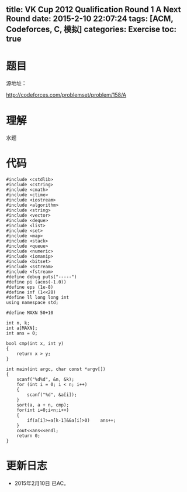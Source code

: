 title: VK Cup 2012 Qualification Round 1 A Next Round
date: 2015-2-10 22:07:24
tags: [ACM, Codeforces, C, 模拟]
categories: Exercise
toc: true
---
# 题目	
源地址：

http://codeforces.com/problemset/problem/158/A

# 理解
水题

<!-- more -->

# 代码
```#include <cstdio>
#include <cstdlib>
#include <cstring>
#include <cmath>
#include <ctime>
#include <iostream>
#include <algorithm>
#include <string>
#include <vector>
#include <deque>
#include <list>
#include <set>
#include <map>
#include <stack>
#include <queue>
#include <numeric>
#include <iomanip>
#include <bitset>
#include <sstream>
#include <fstream>
#define debug puts("-----")
#define pi (acos(-1.0))
#define eps (1e-8)
#define inf (1<<28)
#define ll long long int
using namespace std;

#define MAXN 50+10

int n, k;
int a[MAXN];
int ans = 0;

bool cmp(int x, int y)
{
    return x > y;
}

int main(int argc, char const *argv[])
{
    scanf("%d%d", &n, &k);
    for (int i = 0; i < n; i++)
    {
        scanf("%d", &a[i]);
    }
    sort(a, a + n, cmp);
    for(int i=0;i<n;i++)
    {
    	if(a[i]>=a[k-1]&&a[i]>0)	ans++;
    }
    cout<<ans<<endl;
    return 0;
}
```
# 更新日志
- 2015年2月10日 已AC。